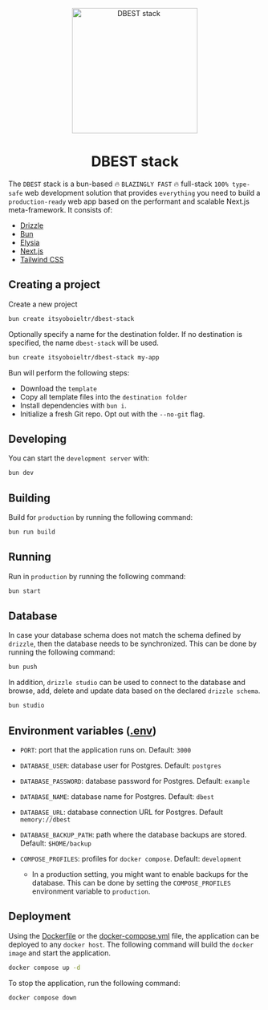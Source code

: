 <p align="center">
  <img src="https://github.com/itsyoboieltr/dbest-stack/assets/72046715/b04f7074-80e7-4af8-bdcd-5ce532cca213" width="250" alt="DBEST stack">
</p>

<h1 align="center">
  DBEST stack
</h1>

The `DBEST` stack is a bun-based 🔥 `BLAZINGLY FAST` 🔥 full-stack `100% type-safe` web development solution that provides `everything` you need to build a `production-ready` web app based on the performant and scalable Next.js meta-framework. It consists of:

- [Drizzle](https://orm.drizzle.team)
- [Bun](https://bun.sh)
- [Elysia](https://elysiajs.com)
- [Next.js](https://nextjs.org/)
- [Tailwind CSS](https://tailwindcss.com)

## Creating a project

Create a new project

```bash
bun create itsyoboieltr/dbest-stack
```

Optionally specify a name for the destination folder. If no destination is specified, the name `dbest-stack` will be used.

```bash
bun create itsyoboieltr/dbest-stack my-app
```

Bun will perform the following steps:

- Download the `template`
- Copy all template files into the `destination folder`
- Install dependencies with `bun i`.
- Initialize a fresh Git repo. Opt out with the `--no-git` flag.

## Developing

You can start the `development server` with:

```bash
bun dev
```

## Building

Build for `production` by running the following command:

```bash
bun run build
```

## Running

Run in `production` by running the following command:

```bash
bun start
```

## Database

In case your database schema does not match the schema defined by `drizzle`, then the database needs to be synchronized. This can be done by running the following command:

```bash
bun push
```

In addition, `drizzle studio` can be used to connect to the database and browse, add, delete and update data based on the declared `drizzle schema`.

```bash
bun studio
```

## Environment variables ([.env](.env.example))

- `PORT`: port that the application runs on. Default: `3000`

- `DATABASE_USER`: database user for Postgres. Default: `postgres`

- `DATABASE_PASSWORD`: database password for Postgres. Default: `example`

- `DATABASE_NAME`: database name for Postgres. Default: `dbest`

- `DATABASE_URL`: database connection URL for Postgres. Default `memory://dbest`

- `DATABASE_BACKUP_PATH`: path where the database backups are stored. Default: `$HOME/backup`

- `COMPOSE_PROFILES`: profiles for `docker compose`. Default: `development`
  - In a production setting, you might want to enable backups for the database. This can be done by setting the `COMPOSE_PROFILES` environment variable to `production`.

## Deployment

Using the [Dockerfile](Dockerfile) or the [docker-compose.yml](docker-compose.yml) file, the application can be deployed to any `docker host`. The following command will build the `docker image` and start the application.

```bash
docker compose up -d
```

To stop the application, run the following command:

```bash
docker compose down
```
